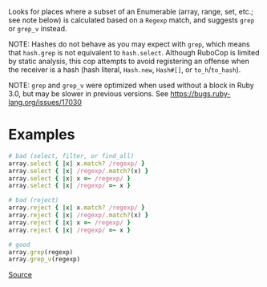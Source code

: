 
Looks for places where a subset of an Enumerable (array,
range, set, etc.; see note below) is calculated based on a `Regexp`
match, and suggests `grep` or `grep_v` instead.

NOTE: Hashes do not behave as you may expect with `grep`, which
means that `hash.grep` is not equivalent to `hash.select`. Although
RuboCop is limited by static analysis, this cop attempts to avoid
registering an offense when the receiver is a hash (hash literal,
`Hash.new`, `Hash#[]`, or `to_h`/`to_hash`).

NOTE: `grep` and `grep_v` were optimized when used without a block
in Ruby 3.0, but may be slower in previous versions.
See https://bugs.ruby-lang.org/issues/17030

# Examples

```ruby
# bad (select, filter, or find_all)
array.select { |x| x.match? /regexp/ }
array.select { |x| /regexp/.match?(x) }
array.select { |x| x =~ /regexp/ }
array.select { |x| /regexp/ =~ x }

# bad (reject)
array.reject { |x| x.match? /regexp/ }
array.reject { |x| /regexp/.match?(x) }
array.reject { |x| x =~ /regexp/ }
array.reject { |x| /regexp/ =~ x }

# good
array.grep(regexp)
array.grep_v(regexp)
```

[Source](http://www.rubydoc.info/gems/rubocop/RuboCop/Cop/Style/SelectByRegexp)